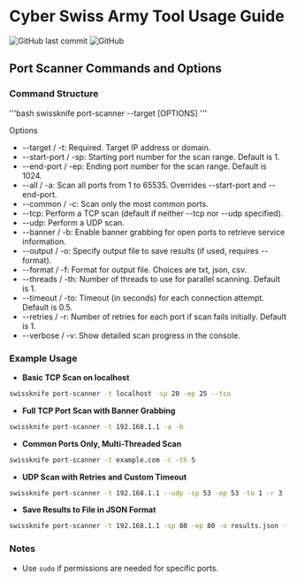 # Cyber Swiss Army Tool Usage Guide

![GitHub last commit](https://img.shields.io/github/last-commit/zarfix123/SwissCyberKnife)
![GitHub](https://img.shields.io/github/license/zarfix123/SwissCyberKnife)

## Port Scanner Commands and Options

### Command Structure

'''bash
swissknife port-scanner --target <target> [OPTIONS] 
'''

Options

   - --target / -t: Required. Target IP address or domain.
   - --start-port / -sp: Starting port number for the scan range. Default is 1.
   - --end-port / -ep: Ending port number for the scan range. Default is 1024.
   - --all / -a: Scan all ports from 1 to 65535. Overrides --start-port and --end-port.
   - --common / -c: Scan only the most common ports. 
   - --tcp: Perform a TCP scan (default if neither --tcp nor --udp specified). 
   - --udp: Perform a UDP scan. 
   - --banner / -b: Enable banner grabbing for open ports to retrieve service information.  
   - --output / -o: Specify output file to save results (if used, requires --format).
   - --format / -f: Format for output file. Choices are txt, json, csv.
   - --threads / -th: Number of threads to use for parallel scanning. Default is 1. 
   - --timeout / -to: Timeout (in seconds) for each connection attempt. Default is 0.5.
   - --retries / -r: Number of retries for each port if scan fails initially. Default is 1.
   - --verbose / -v: Show detailed scan progress in the console.

### Example Usage

- **Basic TCP Scan on localhost**
 ```bash
 swissknife port-scanner -t localhost -sp 20 -ep 25 --tco
 ```
- **Full TCP Port Scan with Banner Grabbing**
 ```bash
 swissknife port-scanner -t 192.168.1.1 -a -b
 ```
- **Common Ports Only, Multi-Threaded Scan**
 ```bash
 swissknife port-scanner -t example.com -c -th 5
 ```
- **UDP Scan with Retries and Custom Timeout**
 ```bash
 swissknife port-scanner -t 192.168.1.1 --udp -sp 53 -ep 53 -to 1 -r 3
 ```
- **Save Results to File in JSON Format**
 ```bash
 swissknife port-scanner -t 192.168.1.1 -sp 80 -ep 80 -o results.json -f json
 ```

### Notes
- Use ```sudo``` if permissions are needed for specific ports.
